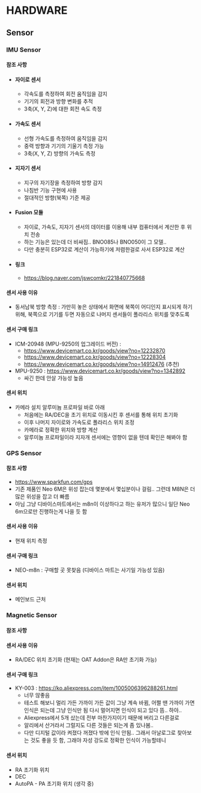 # HARDWARE

## Sensor

### IMU Sensor
#### 참조 사항
- #### 자이로 센서
  - 각속도를 측정하여 회전 움직임을 감지
  - 기기의 회전과 방향 변화를 추적
  * 3축(X, Y, Z)에 대한 회전 속도 측정

- #### 가속도 센서
  - 선형 가속도를 측정하여 움직임을 감지
  - 중력 방향과 기기의 기울기 측정 가능
  - 3축(X, Y, Z) 방향의 가속도 측정

- #### 지자기 센서
  - 지구의 자기장을 측정하여 방향 감지
  - 나침반 기능 구현에 사용
  - 절대적인 방향(북쪽) 기준 제공

- #### Fusion 모듈
  - 자이로, 가속도, 지자기 센서의 데이터를 이용해 내부 컴퓨터에서 계산한 후 위치 전송
  - 하는 기능은 있는데 더 비싸짐.. BNO085나 BNO050이 그 모델.. 
  - 다만 충분히 ESP32로 계산이 가능하기에 저렴한걸로 사서 ESP32로 계산

- #### 링크
  - https://blog.naver.com/jswcomkr/221840775668

#### 센서 사용 이유
- 동서남북 방향 측정 : 가만히 놓은 상태에서 화면에 북쪽이 어디인지 표시되게 하기 위해, 북쪽으로 기기를 두면 자동으로 나머지 센서들이 폴라리스 위치를 맞추도록

#### 센서 구매 링크
- ICM-20948 (MPU-9250의 업그레이드 버전) : 
  - https://www.devicemart.co.kr/goods/view?no=12232870
  - https://www.devicemart.co.kr/goods/view?no=12228304
  - https://www.devicemart.co.kr/goods/view?no=14912476 (추천)
- MPU-9250 : https://www.devicemart.co.kr/goods/view?no=1342892
  - 싸긴 한데 안살 가능성 높음


#### 센서 위치
- 카메라 설치 알루미늄 프로파일 바로 아래 
  - 처음에는 RA/DEC을 초기 위치로 이동시킨 후 센서를 통해 위치 초기화
  - 이후 나머지 자이로와 가속도로 폴라리스 위치 조정
  - 카메라로 정확한 위치와 방향 계산
  - 알루미늄 프로파일이라 지자개 센서에는 영향이 없을 텐데 확인은 해봐야 함


### GPS Sensor
#### 참조 사항
- https://www.sparkfun.com/gps
- 기존 제품인 Neo 6M은 위성 잡는데 몇분에서 몇십분이나 걸림.. 그런데 M8N은 더 많은 위성을 잡고 더 빠름
- 아님 그냥 디바이스마트에서는 m8n이 이상하다고 하는 유저가 많으니 일단 Neo 6m으로만 진행하는게 나을 듯 함

#### 센서 사용 이유
- 현재 위치 측정

#### 센서 구매 링크
- NEO-m8n : 구매할 곳 못찾음 (디바이스 마트는 사기일 가능성 있음)

#### 센서 위치
- 메인보드 근처


### Magnetic Sensor
#### 참조 사항

#### 센서 사용 이유
- RA/DEC 위치 초기화 (현재는 OAT Addon은 RA만 초기화 가능)

#### 센서 구매 링크
- KY-003 : https://ko.aliexpress.com/item/1005006396288261.html
  - 너무 않좋음
  - 테스트 해보니 멀리 가든 가까이 가든 값이 그냥 계속 바뀜, 어쩔 땐 가까이 가면 인식은 되는데 그냥 인식만 됨 다시 멀어지면 인식이 되고 있다 뜸.. 하아..
  - Aliexpress에서 5개 샀는데 전부 마찬가지이기 때문에 버리고 다른걸로
  - 알리에서 산거라서 그럴지도 다른 것들은 되는게 좀 있나봄..
  - 다만 디지털 값이라 켜졌다 꺼졌다 밖에 인식 안됨.. 그래서 아날로그로 찾아보는 것도 좋을 듯 함, 그래야 자성 강도로 정확한 인식이 가능할테니

#### 센서 위치
- RA 초기화 위치
- DEC
- AutoPA - PA 초기화 위치 (생각 중)